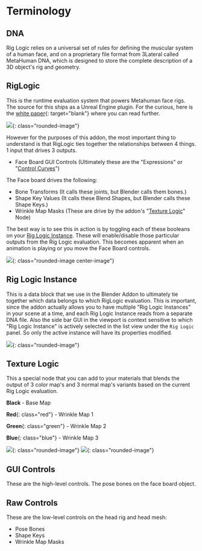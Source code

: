 # Terminology

## DNA
Rig Logic relies on a universal set of rules for defining the muscular system of a human face, and on a proprietary file format from 3Lateral called MetaHuman DNA, which is designed to store the complete description of a 3D object's rig and geometry.

## RigLogic
This is the runtime evaluation system that powers Metahuman face rigs. The source for this ships as a Unreal Engine plugin. For the curious, here is the [white paper](https://cdn2.unrealengine.com/rig-logic-whitepaper-v2-5c9f23f7e210.pdf){: target="blank"} where you can read further.

![](./images/terminology/1.png){: class="rounded-image"}

However for the purposes of this addon, the most important thing to understand is that RigLogic ties together the relationships between 4 things. 1 input that drives 3 outputs.

* Face Board GUI Controls (Ultimately these are the "Expressions" or "[Control Curves](https://dev.epicgames.com/documentation/en-us/metahuman/control-curves-driven-by-metahuman-animator?application_version=1.0)")

The Face board drives the following:

* Bone Transforms (It calls these joints, but Blender calls them bones.)
* Shape Key Values (It calls these Blend Shapes, but Blender calls these Shape Keys.)
* Wrinkle Map Masks (These are drive by the addon's "[Texture Logic](#texture-logic)" Node)

The best way is to see this in action is by toggling each of these booleans on your [Rig Logic Instance](#rig-logic-instance). These will enable/disable those particular outputs from the Rig Logic evaluation. This becomes apparent when an animation is playing or you move the Face Board controls.

![](./images/terminology/2.png){: class="rounded-image center-image"}


## Rig Logic Instance

This is a data block that we use in the Blender Addon to ultimately tie together which data belongs to which RigLogic evaluation. This is important, since the addon actually allows you to have multiple "Rig Logic Instances" in your scene at a time, and each Rig Logic Instance reads from a separate DNA file. Also the side bar GUI in the viewport is context sensitive to which "Rig Logic Instance" is actively selected in the list view under the `Rig Logic` panel. So only the active instance will have its properties modified.

![](./images/terminology/3.gif){: class="rounded-image"}


## Texture Logic
This a special node that you can add to your materials that blends the output of 3 color map's and 3 normal map's variants based on the current Rig Logic evaluation.

**Black** -  Base Map

**Red**{: class="red"} - Wrinkle Map 1

**Green**{: class="green"} - Wrinkle Map 2

**Blue**{: class="blue"} - Wrinkle Map 3

![](./images/terminology/4.gif){: class="rounded-image"}
![](./images/terminology/5.gif){: class="rounded-image"}

## GUI Controls
These are the high-level controls. The pose bones on the face board object.

## Raw Controls
These are the low-level controls on the head rig and head mesh:

* Pose Bones
* Shape Keys
* Wrinkle Map Masks